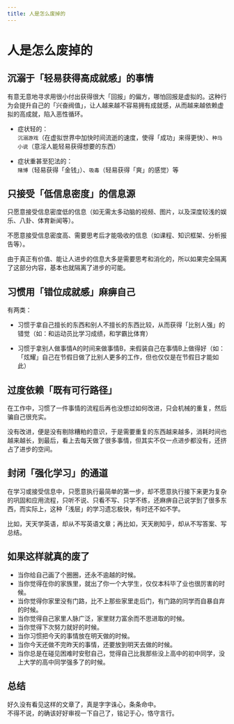 ```yaml
---
title: 人是怎么废掉的
---
```


# 人是怎么废掉的

## 沉溺于「**轻易获得高成就感**」的事情
有意无意地寻求用很小付出获得很大「回报」的偏方，哪怕回报是虚拟的。这种行为会提升自己的「兴奋阀值」，让人越来越不容易拥有成就感，从而越来越依赖虚拟的高成就，陷入恶性循环。

* 症状轻的：  
`沉溺游戏`（在虚拟世界中加快时间流逝的速度，使得「成功」来得更快）、`种马小说`（意淫人能轻易获得想要的东西）

* 症状重甚至犯法的：  
`赌博`（轻易获得「金钱」）、`吸毒`（轻易获得「爽」的感觉）等

## 只接受「**低信息密度**」的信息源
只愿意接受信息密度低的信息（如无需太多动脑的视频、图片，以及深度较浅的娱乐、八卦、体育新闻等）。

不愿意接受信息密度高、需要思考后才能吸收的信息（如课程、知识框架、分析报告等）。

由于真正有价值、能让人进步的信息大多是需要思考和消化的，所以如果完全隔离了这部分内容，基本也就隔离了进步的可能。

## 习惯用「**错位成就感**」麻痹自己
有两类：
* 习惯于拿自己擅长的东西和别人不擅长的东西比较，从而获得「比别人强」的错觉（如：和运动员比学习成绩，和学霸比体育）

* 习惯于拿别人做事情A的时间来做事情B，来假装自己在事情B上做得好（如：「炫耀」自己在节假日做了比别人更多的工作，但也仅仅是在节假日才能如此）

## 过度依赖「**既有可行路径**」
在工作中，习惯了一件事情的流程后再也没想过如何改进，只会机械的重复，然后骗自己很充实。

没有改进，便是没有剔除糟粕的意识，于是需要重复的东西越来越多，消耗时间也越来越长，到最后，看上去每天做了很多事情，但其实不仅一点进步都没有，还挤占了进步的空间。

## 封闭「**强化学习**」的通道
在学习或接受信息中，只愿意执行最简单的第一步，却不愿意执行接下来更为复杂的巩固和应用流程，只听不说、只看不写、只学不练，还麻痹自己说学到了很多东西，而实际上，这种「浅层」的学习遗忘极快，有时还不如不学。

比如，天天学英语，却从不写英语文章；再比如，天天刷知乎，却从不写答案、写总结。

## 如果这样就真的废了
* 当你给自己画了个圈圈，还永不逾越的时候。
* 当你觉得在你的家族里，就出了你一个大学生，仅仅本科毕了业也很厉害的时候。
* 当你觉得你家里没有门路，比不上那些家里走后门，有门路的同学而自暴自弃的时候。
* 当你觉得自己家里人脉广泛，家里财力富余而不思进取的时候。
* 当你觉得下次努力就好的时候。
* 当你习惯把今天的事情放在明天做的时候。
* 当你今天还做不完昨天的事情，还要放到明天去做的时候。
* 当你总是在碰见困难时安慰自己，觉得自己比我那些没上高中的初中同学，没上大学的高中同学强多了的时候。

## 总结
好久没有看见这样的文章了，真是字字诛心，条条命中。  
不得不说，的确该好好审视一下自己了，铭记于心，恪守言行。